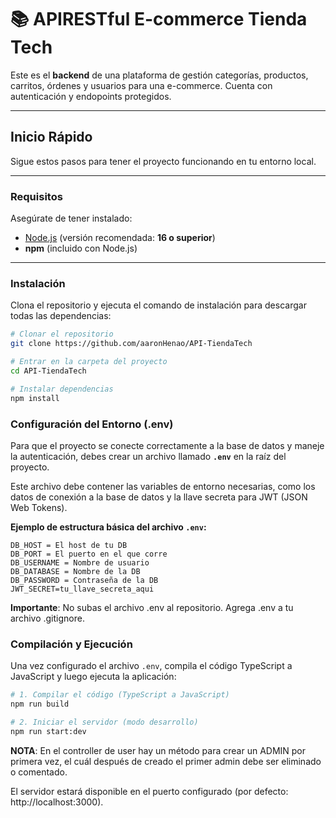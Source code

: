 # 📚 APIRESTful E-commerce Tienda Tech

Este es el **backend** de una plataforma de gestión categorías, productos, carritos, órdenes y usuarios para una e-commerce.
Cuenta con autenticación y endopoints protegidos.

---

## Inicio Rápido

Sigue estos pasos para tener el proyecto funcionando en tu entorno local.

---

### Requisitos

Asegúrate de tener instalado:

- [Node.js](https://nodejs.org/) (versión recomendada: **16 o superior**)
- **npm** (incluido con Node.js)

---

### Instalación

Clona el repositorio y ejecuta el comando de instalación para descargar todas las dependencias:

```bash
# Clonar el repositorio
git clone https://github.com/aaronHenao/API-TiendaTech

# Entrar en la carpeta del proyecto
cd API-TiendaTech

# Instalar dependencias
npm install
```

### Configuración del Entorno (.env)

Para que el proyecto se conecte correctamente a la base de datos y maneje la autenticación, debes crear un archivo llamado **`.env`** en la raíz del proyecto.

Este archivo debe contener las variables de entorno necesarias, como los datos de conexión a la base de datos y la llave secreta para JWT (JSON Web Tokens).

**Ejemplo de estructura básica del archivo `.env`:**

```env
DB_HOST = El host de tu DB
DB_PORT = El puerto en el que corre
DB_USERNAME = Nombre de usuario
DB_DATABASE = Nombre de la DB
DB_PASSWORD = Contraseña de la DB
JWT_SECRET=tu_llave_secreta_aqui
```

**Importante**: No subas el archivo .env al repositorio.
Agrega .env a tu archivo .gitignore.

### Compilación y Ejecución

Una vez configurado el archivo `.env`, compila el código TypeScript a JavaScript y luego ejecuta la aplicación:

```bash
# 1. Compilar el código (TypeScript a JavaScript)
npm run build

# 2. Iniciar el servidor (modo desarrollo)
npm run start:dev
```
**NOTA**: En el controller de user hay un método para crear un ADMIN por primera vez, el cuál después de creado el primer admin debe ser eliminado o comentado.

El servidor estará disponible en el puerto configurado (por defecto: http://localhost:3000).
